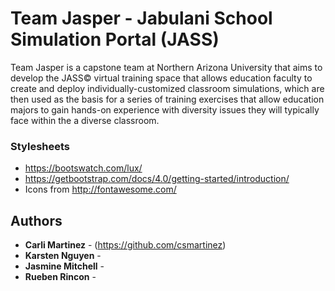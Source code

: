 # Team Jasper - Jabulani School Simulation Portal (JASS)

Team Jasper is a capstone team at Northern Arizona University that aims to develop the JASS© virtual training space that allows education faculty to create and deploy individually-customized classroom simulations, which are then used as the basis for a series of training exercises that allow education majors to gain hands-on experience with diversity issues they will typically face within the a diverse classroom.

### Stylesheets

* https://bootswatch.com/lux/
* https://getbootstrap.com/docs/4.0/getting-started/introduction/
* Icons from http://fontawesome.com/

## Authors

* **Carli Martinez** - (https://github.com/csmartinez)
* **Karsten Nguyen** -
* **Jasmine Mitchell** -
* **Rueben Rincon** -
